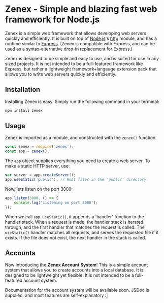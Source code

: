 # Zenex - Simple and blazing fast web framework for Node.js

Zenex is a simple web framework that allows developing web servers quickly and efficiently. It is built on top of [Node.js](https://nodejs.org/en/)'s [http](https://nodejs.org/api/http.html) module, and has a runtime similar to [Express](https://expressjs.com/). (Zenex is compatible with Express, and can be used as a syntax-alternative drop-in replacement for Express.)

Zenex is designed to be simple and easy to use, and is suited for use in any sized projects. It is not intended to be a full-featured framework like Express, but rather a lightweight framework+langauge extension pack that allows you to write web servers quickly and efficiently.

## Installation

Installing Zenex is easy. Simply run the following command in your terminal:

```bash
npm install zenex
```

## Usage

Zenex is imported as a module, and constructed with the `zenex()` function:

```js
const zenex = require('zenex');
const app = zenex();
```

The `app` object supplies everything you need to create a web server. To make a static HTTP server, use:

```js
var server = app.createServer();
app.useStatic('public'); // Host files in the 'public' directory
```

Now, lets listen on the port 3000:

```js
app.listen(3000, () => {
    console.log('Listening on port 3000');
});
```

When we call `app.useStatic()`, it appends a 'handler' function to the handler stack. When a request is made, the handler stack is iterated through, and the first handler that matches the request is called. The `useStatic()` handler matches all requests, and serves the requested file if it exists. If the file does not exist, the next handler in the stack is called.


## Accounts

Now introducing the **Zenex Account System**! This is a simple account system that allows you to create accounts into a local database. It is designed to be lightweight yet flexible. It is not intended to be a full-featured account system.

Documentation for the account system will be available soon.
JSDoc is supplied, and most features are self-explanatory :]
